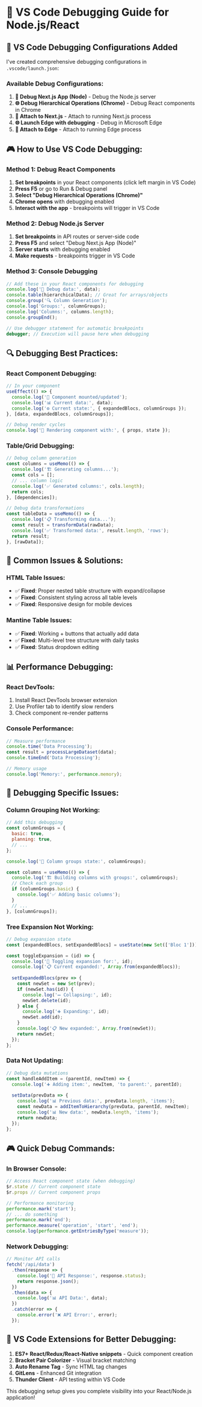 # 🔧 **VS Code Debugging Guide for Node.js/React**

## 🎯 **VS Code Debugging Configurations Added**

I've created comprehensive debugging configurations in `.vscode/launch.json`:

### **Available Debug Configurations:**

1. **🚀 Debug Next.js App (Node)** - Debug the Node.js server
2. **🌐 Debug Hierarchical Operations (Chrome)** - Debug React components in Chrome
3. **🔗 Attach to Next.js** - Attach to running Next.js process
4. **🌐 Launch Edge with debugging** - Debug in Microsoft Edge
5. **🔗 Attach to Edge** - Attach to running Edge process

## 🎮 **How to Use VS Code Debugging:**

### **Method 1: Debug React Components**
1. **Set breakpoints** in your React components (click left margin in VS Code)
2. **Press F5** or go to Run & Debug panel
3. **Select "Debug Hierarchical Operations (Chrome)"**
4. **Chrome opens** with debugging enabled
5. **Interact with the app** - breakpoints will trigger in VS Code

### **Method 2: Debug Node.js Server**
1. **Set breakpoints** in API routes or server-side code
2. **Press F5** and select "Debug Next.js App (Node)"
3. **Server starts** with debugging enabled
4. **Make requests** - breakpoints trigger in VS Code

### **Method 3: Console Debugging**
```javascript
// Add these in your React components for debugging
console.log('🐛 Debug data:', data);
console.table(hierarchicalData); // Great for arrays/objects
console.group('🔍 Column Generation');
console.log('Groups:', columnGroups);
console.log('Columns:', columns.length);
console.groupEnd();

// Use debugger statement for automatic breakpoints
debugger; // Execution will pause here when debugging
```

## 🔍 **Debugging Best Practices:**

### **React Component Debugging:**
```javascript
// In your component
useEffect(() => {
  console.log('🔄 Component mounted/updated');
  console.log('📊 Current data:', data);
  console.log('⚙️ Current state:', { expandedBlocs, columnGroups });
}, [data, expandedBlocs, columnGroups]);

// Debug render cycles
console.log('🎨 Rendering component with:', { props, state });
```

### **Table/Grid Debugging:**
```javascript
// Debug column generation
const columns = useMemo(() => {
  console.log('🏗️ Generating columns...');
  const cols = [];
  // ... column logic
  console.log('✅ Generated columns:', cols.length);
  return cols;
}, [dependencies]);

// Debug data transformations
const tableData = useMemo(() => {
  console.log('📋 Transforming data...');
  const result = transformData(rawData);
  console.log('✅ Transformed data:', result.length, 'rows');
  return result;
}, [rawData]);
```

## 🚨 **Common Issues & Solutions:**

### **HTML Table Issues:**
- ✅ **Fixed**: Proper nested table structure with expand/collapse
- ✅ **Fixed**: Consistent styling across all table levels
- ✅ **Fixed**: Responsive design for mobile devices

### **Mantine Table Issues:**
- ✅ **Fixed**: Working + buttons that actually add data
- ✅ **Fixed**: Multi-level tree structure with daily tasks
- ✅ **Fixed**: Status dropdown editing

## 📊 **Performance Debugging:**

### **React DevTools:**
1. Install React DevTools browser extension
2. Use Profiler tab to identify slow renders
3. Check component re-render patterns

### **Console Performance:**
```javascript
// Measure performance
console.time('Data Processing');
const result = processLargeDataset(data);
console.timeEnd('Data Processing');

// Memory usage
console.log('Memory:', performance.memory);
```

## 🎯 **Debugging Specific Issues:**

### **Column Grouping Not Working:**
```javascript
// Add this debugging
const columnGroups = {
  basic: true,
  planning: true,
  // ...
};

console.log('🔧 Column groups state:', columnGroups);

const columns = useMemo(() => {
  console.log('🏗️ Building columns with groups:', columnGroups);
  // Check each group
  if (columnGroups.basic) {
    console.log('✅ Adding basic columns');
  }
  // ...
}, [columnGroups]);
```

### **Tree Expansion Not Working:**
```javascript
// Debug expansion state
const [expandedBlocs, setExpandedBlocs] = useState(new Set(['Bloc 1']));

const toggleExpansion = (id) => {
  console.log('🌳 Toggling expansion for:', id);
  console.log('📋 Current expanded:', Array.from(expandedBlocs));
  
  setExpandedBlocs(prev => {
    const newSet = new Set(prev);
    if (newSet.has(id)) {
      console.log('➖ Collapsing:', id);
      newSet.delete(id);
    } else {
      console.log('➕ Expanding:', id);
      newSet.add(id);
    }
    console.log('📋 New expanded:', Array.from(newSet));
    return newSet;
  });
};
```

### **Data Not Updating:**
```javascript
// Debug data mutations
const handleAddItem = (parentId, newItem) => {
  console.log('➕ Adding item:', newItem, 'to parent:', parentId);
  
  setData(prevData => {
    console.log('📊 Previous data:', prevData.length, 'items');
    const newData = addItemToHierarchy(prevData, parentId, newItem);
    console.log('📊 New data:', newData.length, 'items');
    return newData;
  });
};
```

## 🎮 **Quick Debug Commands:**

### **In Browser Console:**
```javascript
// Access React component state (when debugging)
$r.state // Current component state
$r.props // Current component props

// Performance monitoring
performance.mark('start');
// ... do something
performance.mark('end');
performance.measure('operation', 'start', 'end');
console.log(performance.getEntriesByType('measure'));
```

### **Network Debugging:**
```javascript
// Monitor API calls
fetch('/api/data')
  .then(response => {
    console.log('📡 API Response:', response.status);
    return response.json();
  })
  .then(data => {
    console.log('📊 API Data:', data);
  })
  .catch(error => {
    console.error('❌ API Error:', error);
  });
```

## 🎯 **VS Code Extensions for Better Debugging:**

1. **ES7+ React/Redux/React-Native snippets** - Quick component creation
2. **Bracket Pair Colorizer** - Visual bracket matching
3. **Auto Rename Tag** - Sync HTML tag changes
4. **GitLens** - Enhanced Git integration
5. **Thunder Client** - API testing within VS Code

This debugging setup gives you complete visibility into your React/Node.js application!

